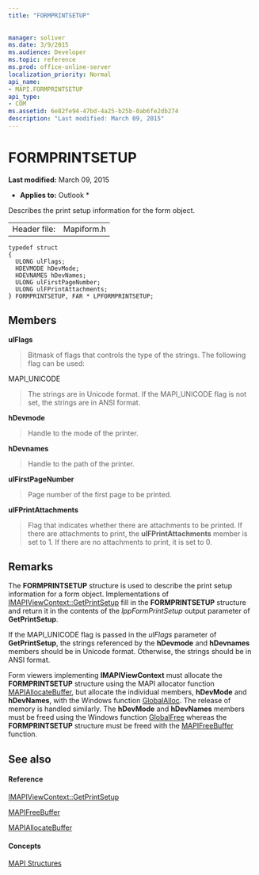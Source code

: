 ```yaml
---
title: "FORMPRINTSETUP"
 
 
manager: soliver
ms.date: 3/9/2015
ms.audience: Developer
ms.topic: reference
ms.prod: office-online-server
localization_priority: Normal
api_name:
- MAPI.FORMPRINTSETUP
api_type:
- COM
ms.assetid: 6e82fe94-47bd-4a25-b25b-0ab6fe2db274
description: "Last modified: March 09, 2015"
---
```


# FORMPRINTSETUP

 **Last modified:** March 09, 2015 
  
 * **Applies to:** Outlook * 
  
Describes the print setup information for the form object. 
  
|||
|:-----|:-----|
|Header file:  <br/> |Mapiform.h  <br/> |
   
```
typedef struct
{
  ULONG ulFlags;
  HDEVMODE hDevMode;
  HDEVNAMES hDevNames;
  ULONG ulFirstPageNumber;
  ULONG ulFPrintAttachments;
} FORMPRINTSETUP, FAR * LPFORMPRINTSETUP;

```

## Members

 **ulFlags**
  
> Bitmask of flags that controls the type of the strings. The following flag can be used:
    
MAPI_UNICODE 
  
> The strings are in Unicode format. If the MAPI_UNICODE flag is not set, the strings are in ANSI format.
    
 **hDevmode**
  
> Handle to the mode of the printer.
    
 **hDevnames**
  
> Handle to the path of the printer.
    
 **ulFirstPageNumber**
  
> Page number of the first page to be printed.
    
 **ulFPrintAttachments**
  
> Flag that indicates whether there are attachments to be printed. If there are attachments to print, the **ulFPrintAttachments** member is set to 1. If there are no attachments to print, it is set to 0. 
    
## Remarks

The **FORMPRINTSETUP** structure is used to describe the print setup information for a form object. Implementations of [IMAPIViewContext::GetPrintSetup](imapiviewcontext-getprintsetup.md) fill in the **FORMPRINTSETUP** structure and return it in the contents of the  _lppFormPrintSetup_ output parameter of **GetPrintSetup**.
  
If the MAPI_UNICODE flag is passed in the  _ulFlags_ parameter of **GetPrintSetup**, the strings referenced by the **hDevmode** and **hDevnames** members should be in Unicode format. Otherwise, the strings should be in ANSI format. 
  
Form viewers implementing **IMAPIViewContext** must allocate the **FORMPRINTSETUP** structure using the MAPI allocator function [MAPIAllocateBuffer](mapiallocatebuffer.md), but allocate the individual members, **hDevMode** and **hDevNames**, with the Windows function [GlobalAlloc](http://go.microsoft.com/fwlink/?LinkId=132110). The release of memory is handled similarly. The **hDevMode** and **hDevNames** members must be freed using the Windows function [GlobalFree](http://go.microsoft.com/fwlink/?LinkId=132108) whereas the **FORMPRINTSETUP** structure must be freed with the [MAPIFreeBuffer](mapifreebuffer.md) function. 
  
## See also

#### Reference

[IMAPIViewContext::GetPrintSetup](imapiviewcontext-getprintsetup.md)
  
[MAPIFreeBuffer](mapifreebuffer.md)
  
[MAPIAllocateBuffer](mapiallocatebuffer.md)
#### Concepts

[MAPI Structures](mapi-structures.md)

